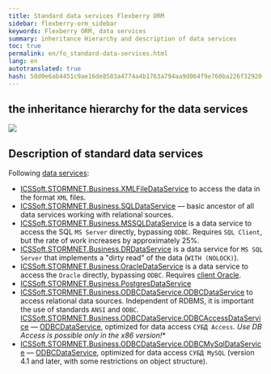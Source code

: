 ```yaml
--- 
title: Standard data services Flexberry ORM 
sidebar: flexberry-orm_sidebar 
keywords: Flexberry ORM, data services 
summary: inheritance Hierarchy and description of data services 
toc: true 
permalink: en/fo_standard-data-services.html 
lang: en 
autotranslated: true 
hash: 58d0e6ab4451c9ae16de8583a4774a4b1763a794aa9d064f9e760ba226f32920 
--- 
```


## the inheritance hierarchy for the data services 

![](/images/pages/products/flexberry-orm/data-service/i-data-service-inheritance.png) 

## Description of standard data services 

Following [data services](fo_data-service.html): 

* [ICSSoft.STORMNET.Business.XMLFileDataService](fo_xml-file-ds.html) to access the data in the format `XML` files. 
* [ICSSoft.STORMNET.Business.SQLDataService](fo_sql-data-service.html) — basic ancestor of all data services working with relational sources. 
* [ICSSoft.STORMNET.Business.MSSQLDataService](fo_mssql-data-service.html) is a data service to access the SQL `MS Server` directly, bypassing `ODBC`. Requires `SQL Client`, but the rate of work increases by approximately 25%. 
* [ICSSoft.STORMNET.Business.DRDataService](fo_dr-data-service.html) is a data service for `MS SQL Server` that implements a "dirty read" of the data (`WITH (NOLOCK)`). 
* [ICSSoft.STORMNET.Business.OracleDataService](fo_oracle-data-service.html) is a data service to access the `Oracle` directly, bypassing `ODBC`. Requires [client Oracle](fo_tools-oracle-ds.html). 
* [ICSSoft.STORMNET.Business.PostgresDataService](fo_postgres-data-service.html) 
* [ICSSoft.STORMNET.Business.ODBCDataService.ODBCDataService](fo_odbc-data-service.html) to access relational data sources. Independent of RDBMS, it is important the use of standards `ANSI` and `ODBC`. 
[ICSSoft.STORMNET.Business.ODBCDataService.ODBCAccessDataService](fo_odbc-access-ds.html) — [ODBCDataService](fo_odbc-data-service.html), optimized for data access `СУБД Access`. *Use DB Access is possible only in the x86 version!** 
* [ICSSoft.STORMNET.Business.ODBCDataService.ODBCMySqlDataService](fo_odbc-mysql-data-service.html) — [ODBCDataService](fo_odbc-data-service.html), optimized for data access `СУБД MySQL` (version 4.1 and later, with some restrictions on object structure). 



